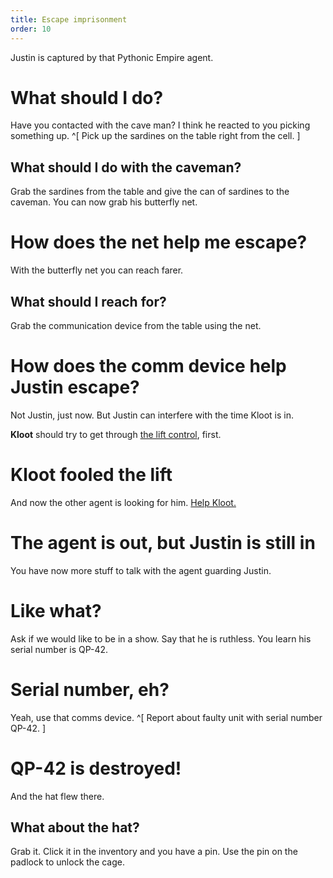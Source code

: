 ```yaml
---
title: Escape imprisonment
order: 10
---
```


Justin is captured by that Pythonic Empire agent.

# What should I do?
Have you contacted with the cave man? I think he reacted to you picking something up. ^[ Pick up the sardines on the table right from the cell. ]

## What should I do with the caveman?
Grab the sardines from the table and give the can of sardines to the caveman. You can now grab his butterfly net.

# How does the net help me escape?
With the butterfly net you can reach farer.

## What should I reach for?
Grab the communication device from the table using the net.

# How does the comm device help Justin escape?
Not Justin, just now. But Justin can interfere with the time Kloot is in.

**Kloot** should try to get through [the lift control](../kloot/outsmart-lift.md), first.

# Kloot fooled the lift
And now the other agent is looking for him. [Help Kloot.](../kloot/office-agent.md)

# The agent is out, but Justin is still in
You have now more stuff to talk with the agent guarding Justin.

# Like what?
Ask if we would like to be in a show. Say that he is ruthless. You learn his serial number is QP-42.

# Serial number, eh?
Yeah, use that comms device. ^[ Report about faulty unit with serial number QP-42. ]

# QP-42 is destroyed!
And the hat flew there.

## What about the hat?
Grab it. Click it in the inventory and you have a pin. Use the pin on the padlock to unlock the cage.
